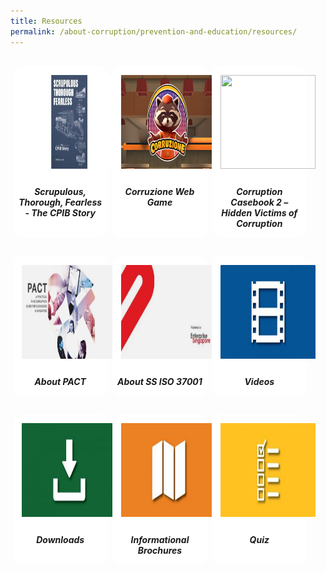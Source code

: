 ```yaml
---
title: Resources
permalink: /about-corruption/prevention-and-education/resources/
---
```



<style>
/*--------------------------------------------------------------
ALYSSA: START OF Resources PAGE CARDS FLEXBOX LAYOUT AND STYLES
--------------------------------------------------------------*/

/* refrain from using pure img selector as it changes the logo size */
#resources-container > section > div > a > img {
	display: block;
	border: 0;
	width: 100%;
    height: 150px;
    padding: 1em;
    border-radius: 15px 15px 0px 0px;
}

.card {
    flex: 1 0 500px;
    box-sizing: border-box;
    margin: 1rem .25em;
	background: white;
    margin-bottom: 1em;
    /* border: 0.13em solid rgba(0,0,0,.2); */
    border-radius: 15px;
    /* box-shadow: 2px 2px 6px 0px  rgba(0,0,0,0.3); */
}

.card a {
  color: inherit;
  text-decoration: none; /* no underline */
}

.card-content h6 {
	padding: .5em;
	margin-top: 0.5em;
	margin-bottom: .5em;
    font-weight: bold;
    color: inherit;
    text-decoration: none;
}

.card:hover {
    transition: all 0.0s ease-out;
    box-shadow: 0px 4px 8px rgba(38, 38, 38, 0.2);
    /* top: -4px; */
    border: 2px solid #cccccc;
    background-color: white;
    margin-top: 0.5em;
	margin-bottom: .5em;
  }

.card a:hover {
  color: black;
  text-decoration: none; /* no underline */
}

/* Flexbox stuff */

.cards {
    display: flex;
    flex-wrap: wrap;
    margin: 0 auto;
    /* padding: 0 1em; */
    text-align: center;
 }

@media screen and (min-width: 40em) {
    .card {
       max-width: calc(50% -  1em);
    }
}

@media screen and (min-width: 60em) {
    .card {
        max-width: calc(33% - 1em);
    }
}

@media screen and (min-width: 52em) {
    .img {
        max-width: 52em;
    }
}

@media screen and (max-width : 480px) {
	.card { 
        max-width: 100%; }
}

/*--------------------------------------------------------------
ALYSSA: END OF Resources PAGE CARDS FLEXBOX LAYOUT AND STYLES
--------------------------------------------------------------*/
</style>



<main id="resources-container">
<section class="cards">
     <div class="card">
        <a href="/resources/cpib-history-book/">
                <img src="/images/cpib history book_small.jpg">
            <div class="card-content">
                <h6>Scrupulous, Thorough, Fearless - The CPIB Story</h6>
            </div><!-- .card-content -->
        </a>
    </div><!-- .card -->
    <div class="card">
        <a href="/resources/corruzione-web-game/">
                <img src="/images/corruzione_small.png">
            <div class="card-content">
                <h6>Corruzione Web Game</h6>
            </div><!-- .card-content -->
        </a>
    </div><!-- .card -->
<!--     <div class="card">   -->
<!--        <a href="/resources/virtual-heritage-gallery/">   -->
<!--                <img src="/images/resource_vhg.png">   -->
<!--            <div class="card-content">   -->
<!--                <h6>CPIB Virtual Heritage Gallery</h6>   -->
<!--            </div><!-- .card-content -->
<!--        </a>   -->
<!--    </div><!-- .card -->
    <div class="card">
        <a href="/resources/corruption-casebook">
                <img src="/images/Corruption Casebook 2 Cover.png">
            <div class="card-content">
                <h6>Corruption Casebook 2 – Hidden Victims of Corruption</h6>
            </div><!-- .card-content -->
        </a>
    </div><!-- .card -->
    <div class="card">
        <a href="/research-room/publications/anti-corruption-guide-for-businesses/">
                <img src="/images/resource_pact.jpg">
            <div class="card-content">
                <h6>About PACT</h6>
            </div><!-- .card-content -->
        </a>
    </div><!-- .card -->
    <div class="card">
        <a href="/research-room/publications/ss-iso-37001/">
                <img src="/images/resource_ss-iso37001.jpg">
            <div class="card-content">
                <h6>About SS ISO 37001</h6>
            </div><!-- .card-content -->
        </a>
    </div><!-- .card -->
    <div class="card">
        <a href="/resources/videos/">
                <img src="/images/resource_videos.jpg">
            <div class="card-content">
                <h6>Videos</h6>
            </div><!-- .card-content -->
        </a>
    </div><!-- .card -->
    <div class="card">
        <a href="/resources/downloads">
                <img src="/images/resource_downloads.jpg">
            <div class="card-content">
                <h6>Downloads</h6>
            </div><!-- .card-content -->
        </a>
    </div><!-- .card -->
    <div class="card">
    	<a href="/resources/info-brochures/">
           	<img src="/images/resource_info-brochures.jpg">
           <div class="card-content">
           	<h6>Informational Brochures</h6>
           </div><!-- .card-content -->
    	</a>
    </div><!-- .card -->
    <div class="card">
        <a href="https://form.gov.sg/609b7d11c32202001227a3f7" target="_blank">
                <img src="/images/resource_quiz.jpg">
            <div class="card-content">
                <h6>Quiz</h6>
            </div><!-- .card-content -->
        </a>
    </div><!-- .card -->

</section><!-- .cards -->



</main>

